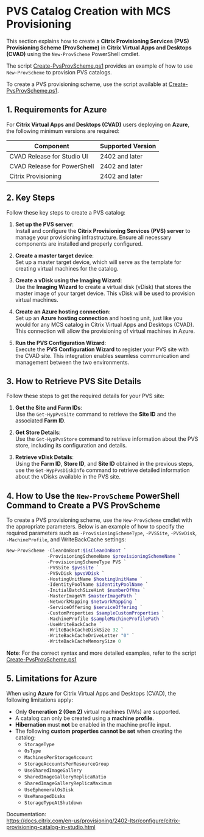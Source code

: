 # PVS Catalog Creation with MCS Provisioning

This section explains how to create a **Citrix Provisioning Services (PVS) Provisioning Scheme (ProvScheme)** in **Citrix Virtual Apps and Desktops (CVAD)** using the `New-ProvScheme` PowerShell cmdlet.

The script [Create-PvsProvScheme.ps1](./Create-PvsProvScheme.ps1) provides an example of how to use `New-ProvScheme` to provision PVS catalogs.

To create a PVS provisioning scheme, use the script available at [Create-PvsProvScheme.ps1](../Create%20PVS%20ProvScheme/Create-PvsProvScheme.ps1).

## 1. Requirements for Azure

For **Citrix Virtual Apps and Desktops (CVAD)** users deploying on **Azure**, the following minimum versions are required:

| **Component**                             | **Supported Version** |
|------------------------------------------|-----------------------|
| CVAD Release for Studio UI               | 2402 and later        |
| CVAD Release for PowerShell              | 2402 and later        |
| Citrix Provisioning                      | 2402 and later        |

## 2. Key Steps

Follow these key steps to create a PVS catalog:

1. **Set up the PVS server**:  
   Install and configure the **Citrix Provisioning Services (PVS) server** to manage your provisioning infrastructure. Ensure all necessary components are installed and properly configured.

2. **Create a master target device**:  
   Set up a master target device, which will serve as the template for creating virtual machines for the catalog.

3. **Create a vDisk using the Imaging Wizard**:  
   Use the **Imaging Wizard** to create a virtual disk (vDisk) that stores the master image of your target device. This vDisk will be used to provision virtual machines.

4. **Create an Azure hosting connection**:  
   Set up an **Azure hosting connection** and hosting unit, just like you would for any MCS catalog in Citrix Virtual Apps and Desktops (CVAD). This connection will allow the provisioning of virtual machines in Azure.

5. **Run the PVS Configuration Wizard**:  
   Execute the **PVS Configuration Wizard** to register your PVS site with the CVAD site. This integration enables seamless communication and management between the two environments.


## 3. How to Retrieve PVS Site Details

Follow these steps to get the required details for your PVS site:

1. **Get the Site and Farm IDs**:  
   Use the `Get-HypPvsSite` command to retrieve the **Site ID** and the associated **Farm ID**.

2. **Get Store Details**:  
   Use the `Get-HypPvsStore` command to retrieve information about the PVS store, including its configuration and details.

3. **Retrieve vDisk Details**:  
   Using the **Farm ID**, **Store ID**, and **Site ID** obtained in the previous steps, use the `Get-HypPvsDiskInfo` command to retrieve detailed information about the vDisks available in the PVS site.

## 4. How to Use the `New-ProvScheme` PowerShell Command to Create a PVS ProvScheme

To create a PVS provisioning scheme, use the `New-ProvScheme` cmdlet with the appropriate parameters. Below is an example of how to specify the required parameters such as `-ProvisioningSchemeType`, `-PVSSite`, `-PVSvDisk`, `-MachineProfile`, and WriteBackCache settings:

```powershell
New-ProvScheme -CleanOnBoot:$isCleanOnBoot `
               -ProvisioningSchemeName $provisioningSchemeName `
               -ProvisioningSchemeType PVS `
               -PVSSite $pvsSite `
               -PVSvDisk $pvsVDisk `
               -HostingUnitName $hostingUnitName `
               -IdentityPoolName $identityPoolName `
               -InitialBatchSizeHint $numberOfVms `
               -MasterImageVM $masterImagePath `
               -NetworkMapping $networkMapping `
               -ServiceOffering $serviceOffering `
               -CustomProperties $sampleCustomProperties `
               -MachineProfile $sampleMachineProfilePath `
               -UseWriteBackCache `
               -WriteBackCacheDiskSize 32 `
               -WriteBackCacheDriveLetter "0" `
               -WriteBackCacheMemorySize 0
```

**Note**: For the correct syntax and more detailed examples, refer to the script [Create-PvsProvScheme.ps1](./Create-PvsProvScheme.ps1)

  
## 5. Limitations for Azure

When using **Azure** for Citrix Virtual Apps and Desktops (CVAD), the following limitations apply:

- Only **Generation 2 (Gen 2)** virtual machines (VMs) are supported.
- A catalog can only be created using a **machine profile**.
- **Hibernation** must **not** be enabled in the machine profile input.
- The following **custom properties cannot be set** when creating the catalog:
  - `StorageType`
  - `OsType`
  - `MachinesPerStorageAccount`
  - `StorageAccountsPerResourceGroup`
  - `UseSharedImageGallery`
  - `SharedImageGalleryReplicaRatio`
  - `SharedImageGalleryReplicaMaximum`
  - `UseEphemeralOsDisk`
  - `UseManagedDisks`
  - `StorageTypeAtShutdown`

Documentation:  
https://docs.citrix.com/en-us/provisioning/2402-ltsr/configure/citrix-provisioning-catalog-in-studio.html
